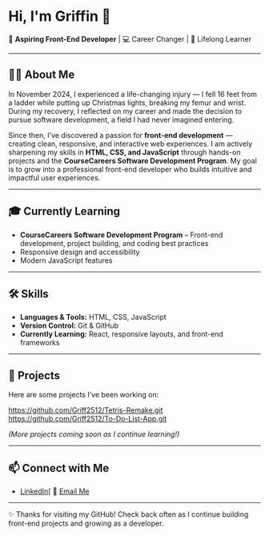 # Hi, I'm Griffin 👋  

🌟 **Aspiring Front-End Developer** | 💻 Career Changer | 🚀 Lifelong Learner  

---

## 👨‍💻 About Me
In November 2024, I experienced a life-changing injury — I fell 16 feet from a ladder while putting up Christmas lights, breaking my femur and wrist. During my recovery, I reflected on my career and made the decision to pursue software development, a field I had never imagined entering.  

Since then, I’ve discovered a passion for **front-end development** — creating clean, responsive, and interactive web experiences. I am actively sharpening my skills in **HTML, CSS, and JavaScript** through hands-on projects and the **CourseCareers Software Development Program**. My goal is to grow into a professional front-end developer who builds intuitive and impactful user experiences.  

---

## 🎓 Currently Learning
- **CourseCareers Software Development Program** – Front-end development, project building, and coding best practices  
- Responsive design and accessibility  
- Modern JavaScript features  

---

## 🛠️ Skills
- **Languages & Tools:** HTML, CSS, JavaScript  
- **Version Control:** Git & GitHub  
- **Currently Learning:** React, responsive layouts, and front-end frameworks  

---

## 📂 Projects
Here are some projects I’ve been working on:

https://github.com/Griff2512/Tetris-Remake.git
https://github.com/Griff2512/To-Do-List-App.git

*(More projects coming soon as I continue learning!)*  

---

## 📫 Connect with Me
- [LinkedIn](https://www.linkedin.com/in/griffin-mccaughey-941307384/)[
📧 [Email Me](mailto:agmlmccau25@gmail.com)  

---

✨ Thanks for visiting my GitHub! Check back often as I continue building front-end projects and growing as a developer.
